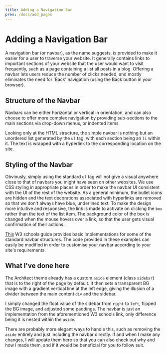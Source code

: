 ```yaml
---
title: Adding a Navigation Bar
prev: /docs/add_pages
---
```


# Adding a Navigation Bar

A navigation bar (or navbar), as the name suggests, is provided to make it easier for a user to traverse your website. It generally contains links to important sections of your website that the user would want to visit frequently, such as a page containing a list all posts in a blog. Offering a navbar lets users reduce the number of clicks needed, and mostly eliminates the need for 'Back' navigation (using the Back button in your browser).

## Structure of the Navbar

Navbars can be either horizontal or vertical in orientation, and can also choose to offer more complex navigation by providing sub-sections to the main sections via drop-down menus, or indented items.

Looking only at the HTML structure, the simple navbar is nothing but an unordered list generated by the `ul` tag, with each section being an `li` within it. The text is wrapped with a hyperlink to the corresponding location on the site.

## Styling of the Navbar

Obviously, simply using the standard `ul` tag will not give a visual anywhere close to that of navbars you might have seen on other websites. We use CSS styling in appropriate places in order to make the navbar UI consistent with the UI of the rest of the website. As a general minimum, the bullet icons are hidden and the text decorations associated with hyperlinks are removed so that we don't always have blue, underlined text. To make the design more intuitive and responsive, the link is made to activate on clicking the `box` rather than the text of the list item. The background color of the box is changed  when the mouse hovers over a link, so that the user gets visual confirmation of their actions.

[This](https://www.w3schools.com/css/css_navbar.asp) W3 schools guide provides basic implementations for some of the standard navbar structures. The code provided in these examples can easily be modified in order to customise your navbar according to your site's requirements.

## What I've done here

The Architect theme already has a custom `aside` element (class `sidebar`) that is to the right of the page by default. It then sets a transparent BG image with a gradient vertical line at the left edge, giving the illusion of a divider between the main content `div` and the sidebar.

I simply changed the float value of the sidebar from `right` to `left`, flipped the BG image, and adjusted some paddings. The navbar is just an implementation from the aforementioned W3 schools link, only difference being it is nested within the `aside`.

There are probably more elegant ways to handle this, such as removing the `aside` entirely and just including the navbar directly. If and when I make any changes, I will update them here so that you can also check out why and how I made them, and if it would be beneficial for you to follow suit.
